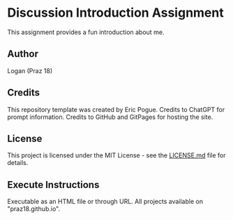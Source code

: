 # Discussion Introduction Assignment
This assignment provides a fun introduction about me.

## Author
Logan (Praz 18)

## Credits
This repository template was created by Eric Pogue. Credits to ChatGPT for prompt information. Credits to GitHub and GitPages for hosting the site.

## License
This project is licensed under the MIT License - see the [LICENSE.md](LICENSE) file for details.

## Execute Instructions
Executable as an HTML file or through URL. All projects available on "praz18.github.io".
